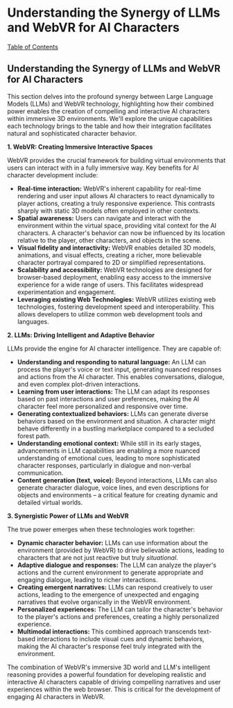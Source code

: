 # Understanding the Synergy of LLMs and WebVR for AI Characters

[Table of Contents](#table-of-contents)

## Understanding the Synergy of LLMs and WebVR for AI Characters

This section delves into the profound synergy between Large Language Models (LLMs) and WebVR technology, highlighting how their combined power enables the creation of compelling and interactive AI characters within immersive 3D environments.  We'll explore the unique capabilities each technology brings to the table and how their integration facilitates natural and sophisticated character behavior.

**1. WebVR: Creating Immersive Interactive Spaces**

WebVR provides the crucial framework for building virtual environments that users can interact with in a fully immersive way.  Key benefits for AI character development include:

* **Real-time interaction:** WebVR's inherent capability for real-time rendering and user input allows AI characters to react dynamically to player actions, creating a truly responsive experience.  This contrasts sharply with static 3D models often employed in other contexts.
* **Spatial awareness:** Users can navigate and interact with the environment within the virtual space, providing vital context for the AI characters.  A character's behavior can now be influenced by its location relative to the player, other characters, and objects in the scene.
* **Visual fidelity and interactivity:** WebVR enables detailed 3D models, animations, and visual effects, creating a richer, more believable character portrayal compared to 2D or simplified representations.
* **Scalability and accessibility:**  WebVR technologies are designed for browser-based deployment, enabling easy access to the immersive experience for a wide range of users. This facilitates widespread experimentation and engagement.
* **Leveraging existing Web Technologies:** WebVR utilizes existing web technologies, fostering development speed and interoperability. This allows developers to utilize common web development tools and languages.

**2. LLMs: Driving Intelligent and Adaptive Behavior**

LLMs provide the engine for AI character intelligence.  They are capable of:

* **Understanding and responding to natural language:**  An LLM can process the player's voice or text input, generating nuanced responses and actions from the AI character.  This enables conversations, dialogue, and even complex plot-driven interactions.
* **Learning from user interactions:** The LLM can adapt its responses based on past interactions and user preferences, making the AI character feel more personalized and responsive over time.
* **Generating contextualized behaviors:** LLMs can generate diverse behaviors based on the environment and situation.  A character might behave differently in a bustling marketplace compared to a secluded forest path.
* **Understanding emotional context:**  While still in its early stages, advancements in LLM capabilities are enabling a more nuanced understanding of emotional cues, leading to more sophisticated character responses, particularly in dialogue and non-verbal communication.
* **Content generation (text, voice):**  Beyond interactions, LLMs can also generate character dialogue, voice lines, and even descriptions for objects and environments – a critical feature for creating dynamic and detailed virtual worlds.

**3. Synergistic Power of LLMs and WebVR**

The true power emerges when these technologies work together:

* **Dynamic character behavior:**  LLMs can use information about the environment (provided by WebVR) to drive believable actions, leading to characters that are not just reactive but truly *situational*.
* **Adaptive dialogue and responses:**  The LLM can analyze the player's actions and the current environment to generate appropriate and engaging dialogue, leading to richer interactions.
* **Creating emergent narratives:**  LLMs can respond creatively to user actions, leading to the emergence of unexpected and engaging narratives that evolve organically in the WebVR environment.
* **Personalized experiences:**  The LLM can tailor the character's behavior to the player's actions and preferences, creating a highly personalized experience.
* **Multimodal interactions:** This combined approach transcends text-based interactions to include visual cues and dynamic behaviors, making the AI character's response feel truly integrated with the environment.

The combination of WebVR's immersive 3D world and LLM's intelligent reasoning provides a powerful foundation for developing realistic and interactive AI characters capable of driving compelling narratives and user experiences within the web browser. This is critical for the development of engaging AI characters in WebVR.


<a id='chapter-2'></a>